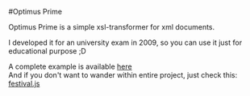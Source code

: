 #Optimus Prime

Optimus Prime is a simple xsl-transformer for xml documents.  

I developed it for an university exam in 2009, so you can use it just for educational purpose ;D  
  
A complete example is available [here](../../../kw_archimedes_kv_optimusprime__sample)  
And if you don't want to wander within entire project, just check this: [festival.js](../kw_archimedes_kv_optimusprime__sample/WebContent/js)
